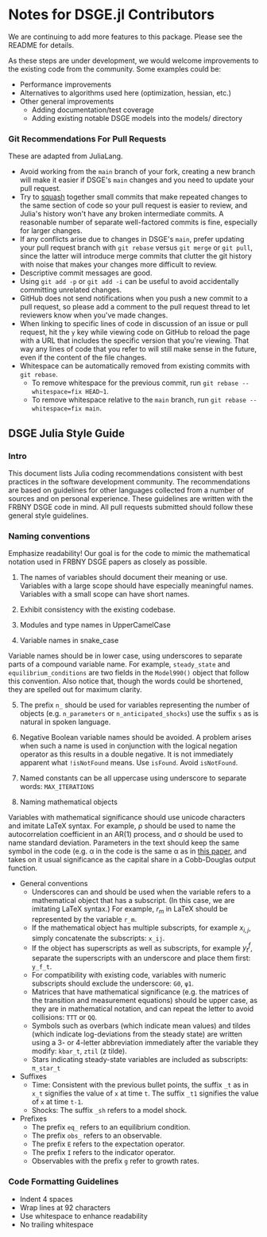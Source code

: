 # Notes for DSGE.jl Contributors
We are continuing to add more features to this package. Please see the README
for details.

As these steps are under development, we would welcome improvements to
the existing code from the community. Some examples could be:
- Performance improvements
- Alternatives to algorithms used here (optimization, hessian, etc.)
- Other general improvements
  - Adding documentation/test coverage
  - Adding existing notable DSGE models into the models/ directory


### Git Recommendations For Pull Requests
These are adapted from JuliaLang.

 - Avoid working from the `main` branch of your fork, creating a new branch
   will make it easier if DSGE's `main` changes and you need to update your
   pull request.
 - Try to
   [squash](http://gitready.com/advanced/2009/02/10/squashing-commits-with-rebase.html)
   together small commits that make repeated changes to the same section of
   code so your pull request is easier to review, and Julia's history won't
   have any broken intermediate commits. A reasonable number of separate
   well-factored commits is fine, especially for larger changes.
 - If any conflicts arise due to changes in DSGE's `main`, prefer updating
   your pull request branch with `git rebase` versus `git merge` or `git pull`,
   since the latter will introduce merge commits that clutter the git history
   with noise that makes your changes more difficult to review.
 - Descriptive commit messages are good.
 - Using `git add -p` or `git add -i` can be useful to avoid accidentally
   committing unrelated changes.
 - GitHub does not send notifications when you push a new commit to a pull
   request, so please add a comment to the pull request thread to let reviewers
   know when you've made changes.
 - When linking to specific lines of code in discussion of an issue or pull
   request, hit the `y` key while viewing code on GitHub to reload the page
   with a URL that includes the specific version that you're viewing. That way
   any lines of code that you refer to will still make sense in the future,
   even if the content of the file changes.
 - Whitespace can be automatically removed from existing commits with `git rebase`.
   - To remove whitespace for the previous commit, run
     `git rebase --whitespace=fix HEAD~1`.
   - To remove whitespace relative to the `main` branch, run
     `git rebase --whitespace=fix main`.

## DSGE Julia Style Guide

### Intro

This document lists Julia coding recommendations consistent with best
practices in the software development community. The recommendations are
based on guidelines for other languages collected from a number of
sources and on personal experience. These guidelines are written with
the FRBNY DSGE code in mind. All pull requests submitted should follow these
general style guidelines.

### Naming conventions

Emphasize readability! Our goal is for the code to mimic the mathematical
notation used in FRBNY DSGE papers as closely as possible.

1. The names of variables should document their meaning or
use. Variables with a large scope should have especially meaningful
names. Variables with a small scope can have short names.

2. Exhibit consistency with the existing codebase.

3. Modules and type names in UpperCamelCase

4. Variable names in snake_case

Variable names should be in lower case, using underscores to
separate parts of a compound variable name. For example,
`steady_state` and `equilibrium_conditions` are two fields in the
`Model990()` object that follow this convention. Also notice that,
though the words could be shortened, they are spelled out for maximum
clarity.

5. The prefix `n_` should be used for variables representing the
number of objects (e.g. `n_parameters` or `n_anticipated_shocks`)
use the suffix `s` as is natural in spoken language.

6. Negative Boolean variable names should be avoided. A problem arises
when such a name is used in conjunction with the logical negation
operator as this results in a double negative. It is not immediately
apparent what `!isNotFound` means.  Use `isFound`. Avoid `isNotFound`.

7. Named constants can be all uppercase using underscore to separate words:
`MAX_ITERATIONS`

8. Naming mathematical objects

Variables with mathematical significance should use
unicode characters and imitate LaTeX syntax.  For example, ρ should be used to
name the autocorrelation coefficient in an AR(1) process, and σ should be used
to name standard deviation. Parameters in the text should keep the same
symbol in the code (e.g. α in the code is the same α as in [this
paper](http://www.newyorkfed.org/research/staff_reports/sr647.html),
and takes on it usual significance as the capital share in a
Cobb-Douglas output function.

- General conventions
  - Underscores can and should be used when the variable refers to a
    mathematical object that has a subscript. (In this case, we are
    imitating LaTeX syntax.) For example, $r_m$ in LaTeX should be
    represented by the variable `r_m`.
  - If the mathematical object has multiple subscripts, for example $x_{i,j}$,
    simply concatenate the subscripts: `x_ij`.
  - If the object has superscripts as well as subscripts, for example
    $y^f_t$, separate the superscripts with an underscore and place them
    first: `y_f_t`.
  - For compatibility with existing code, variables with numeric subscripts
    should exclude the underscore: `G0`, `ψ1`.
  - Matrices that have mathematical significance (e.g. the matrices of the
    transition and measurement equations) should be upper case, as they are
    in mathematical notation, and can repeat the letter to avoid collisions:
    `TTT` or `QQ`.
  - Symbols such as overbars (which indicate mean values) and  tildes (which indicate
    log-deviations from the steady state) are written using a 3- or
    4-letter abbreviation immediately after the variable they modify:
    `kbar_t`, `ztil` (z tilde).
  - Stars indicating steady-state variables are included as
    subscripts: `π_star_t`
- Suffixes
  - Time: Consistent with the previous bullet points, the suffix `_t` as in
    `x_t` signifies the value of `x` at time `t`. The suffix `_t1`
    signifies the value of `x` at time `t-1`.
  - Shocks: The suffix `_sh` refers to a model shock.
- Prefixes
  - The prefix `eq_` refers to an equilibrium condition.
  - The prefix `obs_` refers to an observable.
  - The prefix `E` refers to the expectation operator.
  - The prefix `I` refers to the indicator operator.
  - Observables with the prefix `g` refer to growth rates.

### Code Formatting Guidelines

- Indent 4 spaces
- Wrap lines at 92 characters
- Use whitespace to enhance readability
- No trailing whitespace
